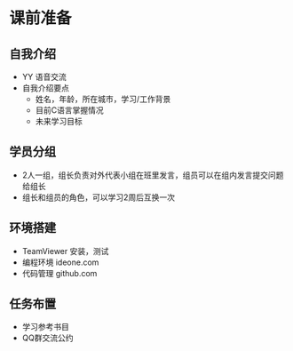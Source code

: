 # 课前准备

## 自我介绍

* YY 语音交流
* 自我介绍要点
	- 姓名，年龄，所在城市，学习/工作背景
	- 目前C语言掌握情况
	- 未来学习目标

## 学员分组
* 2人一组，组长负责对外代表小组在班里发言，组员可以在组内发言提交问题给组长
* 组长和组员的角色，可以学习2周后互换一次

## 环境搭建
* TeamViewer 安装，测试
* 编程环境 ideone.com
* 代码管理 github.com

## 任务布置
* 学习参考书目
* QQ群交流公约


